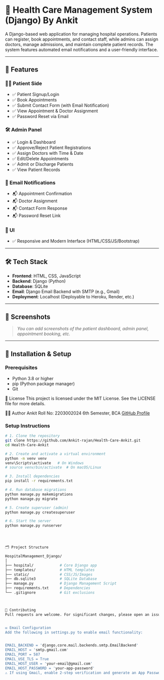 # 🏥 Health Care  Management System (Django) By Ankit

A Django-based web application for managing hospital operations. Patients can register, book appointments, and contact staff, while admins can assign doctors, manage admissions, and maintain complete patient records. The system features automated email notifications and a user-friendly interface.

---

## 🚀 Features

### 👨‍⚕️ Patient Side
- ✅ Patient Signup/Login
- ✅ Book Appointments
- ✅ Submit Contact Form (with Email Notification)
- ✅ View Appointment & Doctor Assignment
- ✅ Password Reset via Email

### 🛠️ Admin Panel
- ✅ Login & Dashboard
- ✅ Approve/Reject Patient Registrations
- ✅ Assign Doctors with Time & Date
- ✅ Edit/Delete Appointments
- ✅ Admit or Discharge Patients
- ✅ View Patient Records

### 📧 Email Notifications
- 📬 Appointment Confirmation
- 📬 Doctor Assignment
- 📬 Contact Form Response
- 📬 Password Reset Link

### 🎨 UI
- ✅ Responsive and Modern Interface (HTML/CSS/JS/Bootstrap)

---

## 🛠️ Tech Stack

- **Frontend**: HTML, CSS, JavaScript
- **Backend**: Django (Python)
- **Database**: SQLite
- **Email**: Django Email Backend with SMTP (e.g., Gmail)
- **Deployment**: Localhost (Deployable to Heroku, Render, etc.)

---

## 📸 Screenshots

> _You can add screenshots of the patient dashboard, admin panel, appointment booking, etc._

---

## 🔧 Installation & Setup

### Prerequisites

- Python 3.8 or higher
- pip (Python package manager)
- Git






📄 License
This project is licensed under the MIT License. See the LICENSE file for more details.

🙋‍♂️ Author
Ankit
Roll No: 2203002024
6th Semester, BCA
[GitHub Profile](https://github.com/Ankit-rajan)


### Setup Instructions


```bash
# 1. Clone the repository
git clone https://github.com/Ankit-rajan/Health-Care-Ankit.git
cd Health-Care-Ankit

# 2. Create and activate a virtual environment
python -m venv venv
venv\Scripts\activate   # On Windows
# source venv/bin/activate  # On macOS/Linux

# 3. Install dependencies
pip install -r requirements.txt

# 4. Run database migrations
python manage.py makemigrations
python manage.py migrate

# 5. Create superuser (admin)
python manage.py createsuperuser

# 6. Start the server
python manage.py runserver




🗂️ Project Structure

HospitalManagement_Django/
│
├── hospital/            # Core Django app
├── templates/           # HTML templates
├── static/              # CSS/JS/Images
├── db.sqlite3           # SQLite Database
├── manage.py            # Django Management Script
├── requirements.txt     # Dependencies
└── .gitignore           # Git exclusions



🤝 Contributing
Pull requests are welcome. For significant changes, please open an issue first to discuss what you'd like to change.


✉️ Email Configuration
Add the following in settings.py to enable email functionality:


EMAIL_BACKEND = 'django.core.mail.backends.smtp.EmailBackend'
EMAIL_HOST = 'smtp.gmail.com'
EMAIL_PORT = 587
EMAIL_USE_TLS = True
EMAIL_HOST_USER = 'your-email@gmail.com'
EMAIL_HOST_PASSWORD = 'your-app-password'
⚠️ If using Gmail, enable 2-step verification and generate an App Password for secure authentication.


